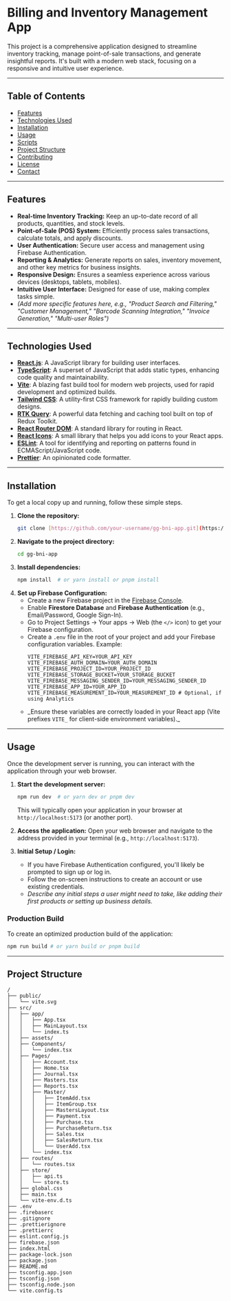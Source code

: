 # Billing and Inventory Management App

This project is a comprehensive application designed to streamline inventory tracking, manage point-of-sale transactions, and generate insightful reports. It's built with a modern web stack, focusing on a responsive and intuitive user experience.

---

## Table of Contents

- [Features](#features)
- [Technologies Used](#technologies-used)
- [Installation](#installation)
- [Usage](#usage)
- [Scripts](#scripts)
- [Project Structure](#project-structure)
- [Contributing](#contributing)
- [License](#license)
- [Contact](#contact)

---

## Features

- **Real-time Inventory Tracking:** Keep an up-to-date record of all products, quantities, and stock levels.
- **Point-of-Sale (POS) System:** Efficiently process sales transactions, calculate totals, and apply discounts.
- **User Authentication:** Secure user access and management using Firebase Authentication.
- **Reporting & Analytics:** Generate reports on sales, inventory movement, and other key metrics for business insights.
- **Responsive Design:** Ensures a seamless experience across various devices (desktops, tablets, mobiles).
- **Intuitive User Interface:** Designed for ease of use, making complex tasks simple.
- _(Add more specific features here, e.g., "Product Search and Filtering," "Customer Management," "Barcode Scanning Integration," "Invoice Generation," "Multi-user Roles")_

---

## Technologies Used

- **[React.js](https://react.dev/)**: A JavaScript library for building user interfaces.
- **[TypeScript](https://www.typescriptlang.org/)**: A superset of JavaScript that adds static types, enhancing code quality and maintainability.
- **[Vite](https://vitejs.dev/)**: A blazing fast build tool for modern web projects, used for rapid development and optimized builds.
- **[Tailwind CSS](https://tailwindcss.com/)**: A utility-first CSS framework for rapidly building custom designs.
- **[RTK Query](https://redux-toolkit.js.org/rtk-query/overview)**: A powerful data fetching and caching tool built on top of Redux Toolkit.
- **[React Router DOM](https://reactrouter.com/web/guides/quick-start)**: A standard library for routing in React.
- **[React Icons](https://react-icons.github.io/react-icons/)**: A small library that helps you add icons to your React apps.
- **[ESLint](https://eslint.org/)**: A tool for identifying and reporting on patterns found in ECMAScript/JavaScript code.
- **[Prettier](https://prettier.io/)**: An opinionated code formatter.

---

## Installation

To get a local copy up and running, follow these simple steps.

1.  **Clone the repository:**
    ```bash
    git clone [https://github.com/your-username/gg-bni-app.git](https://github.com/your-username/gg-bni-app.git)
    ```
2.  **Navigate to the project directory:**
    ```bash
    cd gg-bni-app
    ```
3.  **Install dependencies:**
    ```bash
    npm install  # or yarn install or pnpm install
    ```
4.  **Set up Firebase Configuration:**
    - Create a new Firebase project in the [Firebase Console](https://console.firebase.google.com/).
    - Enable **Firestore Database** and **Firebase Authentication** (e.g., Email/Password, Google Sign-In).
    - Go to Project Settings -> Your apps -> Web (the `</>` icon) to get your Firebase configuration.
    - Create a `.env` file in the root of your project and add your Firebase configuration variables. Example:
      ```dotenv
      VITE_FIREBASE_API_KEY=YOUR_API_KEY
      VITE_FIREBASE_AUTH_DOMAIN=YOUR_AUTH_DOMAIN
      VITE_FIREBASE_PROJECT_ID=YOUR_PROJECT_ID
      VITE_FIREBASE_STORAGE_BUCKET=YOUR_STORAGE_BUCKET
      VITE_FIREBASE_MESSAGING_SENDER_ID=YOUR_MESSAGING_SENDER_ID
      VITE_FIREBASE_APP_ID=YOUR_APP_ID
      VITE_FIREBASE_MEASUREMENT_ID=YOUR_MEASUREMENT_ID # Optional, if using Analytics
      ```
    - _Ensure these variables are correctly loaded in your React app (Vite prefixes `VITE_` for client-side environment variables).\_

---

## Usage

Once the development server is running, you can interact with the application through your web browser.

1.  **Start the development server:**

    ```bash
    npm run dev  # or yarn dev or pnpm dev
    ```

    This will typically open your application in your browser at `http://localhost:5173` (or another port).

2.  **Access the application:**
    Open your web browser and navigate to the address provided in your terminal (e.g., `http://localhost:5173`).

3.  **Initial Setup / Login:**
    - If you have Firebase Authentication configured, you'll likely be prompted to sign up or log in.
    - Follow the on-screen instructions to create an account or use existing credentials.
    - _Describe any initial steps a user might need to take, like adding their first products or setting up business details._

### Production Build

To create an optimized production build of the application:

```bash
npm run build # or yarn build or pnpm build
```

---

## Project Structure

```
/
├── public/
│   └── vite.svg
├── src/
│   ├── app/
│   │   ├── App.tsx
│   │   ├── MainLayout.tsx
│   │   └── index.ts
│   ├── assets/
│   ├── Components/
│   │   └── index.tsx
│   ├── Pages/
│   │   ├── Account.tsx
│   │   ├── Home.tsx
│   │   ├── Journal.tsx
│   │   ├── Masters.tsx
│   │   ├── Reports.tsx
│   │   ├── Master/
│   │   │   ├── ItemAdd.tsx
│   │   │   ├── ItemGroup.tsx
│   │   │   ├── MastersLayout.tsx
│   │   │   ├── Payment.tsx
│   │   │   ├── Purchase.tsx
│   │   │   ├── PurchaseReturn.tsx
│   │   │   ├── Sales.tsx
│   │   │   ├── SalesReturn.tsx
│   │   │   └── UserAdd.tsx
│   │   └── index.tsx
│   ├── routes/
│   │   └── routes.tsx
│   ├── store/
│   │   ├── api.ts
│   │   └── store.ts
│   ├── global.css
│   ├── main.tsx
│   └── vite-env.d.ts
├── .env
├── .firebaserc
├── .gitignore
├── .prettierignore
├── .prettierrc
├── eslint.config.js
├── firebase.json
├── index.html
├── package-lock.json
├── package.json
├── README.md
├── tsconfig.app.json
├── tsconfig.json
├── tsconfig.node.json
└── vite.config.ts
```
